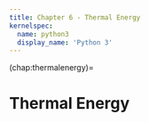 ```yaml
---
title: Chapter 6 - Thermal Energy
kernelspec:
  name: python3
  display_name: 'Python 3'
---
```


(chap:thermalenergy)=
# Thermal Energy